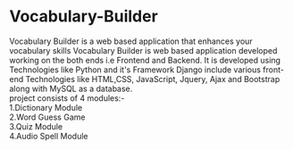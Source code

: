 # Vocabulary-Builder
Vocabulary Builder is a web based application that enhances your vocabulary skills
Vocabulary Builder is web based application developed working on the both ends i.e Frontend and Backend. It is developed using Technologies like Python and it's Framework Django include various front-end Technologies like HTML,CSS, JavaScript, Jquery, Ajax and Bootstrap along with MySQL as a database.<br>
project consists of 4 modules:-<br>
1.Dictionary Module<br>
2.Word Guess Game<br>
3.Quiz Module<br>
4.Audio Spell Module<br>
